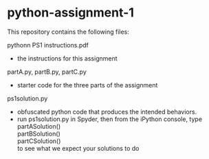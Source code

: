 # python-assignment-1

This repository contains the following files:

pythonn PS1 instructions.pdf
  - the instructions for this assignment
  
partA.py, partB.py, partC.py
  - starter code for the three parts of the assignment
  
ps1solution.py
  - obfuscated python code that produces the intended behaviors.
  - run ps1solution.py in Spyder, then from the iPython console, type  
   partASolution()  
   partBSolution()  
   partCSolution()  
  to see what we expect your solutions to do
  
